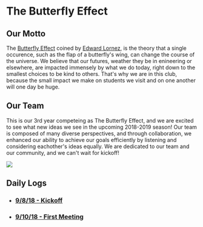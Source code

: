 # The Butterfly Effect 

## Our Motto

The [Butterfly Effect](https://www.youtube.com/watch?v=Hp8wGQW-Y48) coined by [Edward Lornez](https://www.britannica.com/biography/Edward-Lorenz), is the theory that a single occurence, such as the flap of a butterfly's wing, can change the course of the universe. We believe that our futures, weather they be in enineering or elsewhere, are impacted immensely by what we do today, right down to the smallest choices to be kind to others. That's why we are in this club, because the small impact we make on students we visit and on one another will one day be huge. 

## Our Team

This is our 3rd year competeing as The Butterfly Effect, and we are excited to see what new ideas we see in the upcoming 2018-2019 season! Our team is composed of many diverse perspectives, and through collaboration, we enhanced our ability to achieve our goals efficiently by listening and considering eachother's ideas equally. We are dedicated to our team and our community, and we can't wait for kickoff!

<img src="../images/Teampicture2.jpg">

## Daily Logs 

* ### [9/8/18 - Kickoff](dailylogs/sep8.md)
* ### [9/10/18 - First Meeting](dailylogs/sep10.md)
